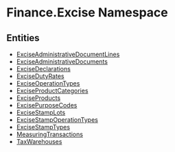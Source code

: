 ﻿---
uid: Finance.Excise
---
# Finance.Excise Namespace

## Entities
- [ExciseAdministrativeDocumentLines](Finance.Excise.ExciseAdministrativeDocumentLines.md)  
- [ExciseAdministrativeDocuments](Finance.Excise.ExciseAdministrativeDocuments.md)  
- [ExciseDeclarations](Finance.Excise.ExciseDeclarations.md)  
- [ExciseDutyRates](Finance.Excise.ExciseDutyRates.md)  
- [ExciseOperationTypes](Finance.Excise.ExciseOperationTypes.md)  
- [ExciseProductCategories](Finance.Excise.ExciseProductCategories.md)  
- [ExciseProducts](Finance.Excise.ExciseProducts.md)  
- [ExcisePurposeCodes](Finance.Excise.ExcisePurposeCodes.md)  
- [ExciseStampLots](Finance.Excise.ExciseStampLots.md)  
- [ExciseStampOperationTypes](Finance.Excise.ExciseStampOperationTypes.md)  
- [ExciseStampTypes](Finance.Excise.ExciseStampTypes.md)  
- [MeasuringTransactions](Finance.Excise.MeasuringTransactions.md)  
- [TaxWarehouses](Finance.Excise.TaxWarehouses.md)  


